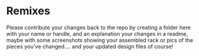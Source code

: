 # Remixes
Please contribute your changes back to the repo by creating a folder here with your name or handle, and an explanation your changes in a readme, maybe with some screenshots showing your assembled rack or pics of the pieces you've changed.... and your updated design files of course!
